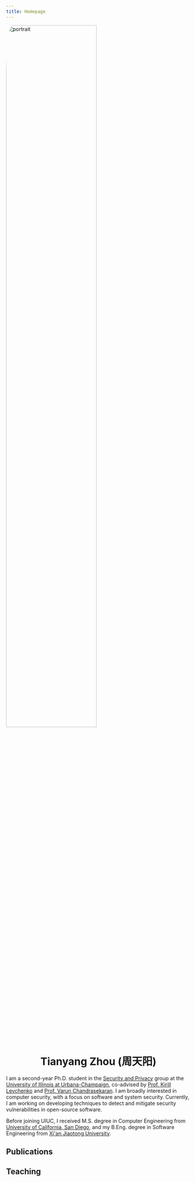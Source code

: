 ```yaml
---
title: Homepage
---
```


<img src="images/portrait.jpg" alt="portrait" align="center" style="margin-bottom: 30px; border-radius: 5%; width: 70%;">

<div align="center">
<h1>Tianyang Zhou (周天阳)</h1>
</div>


I am a second-year Ph.D. student in the [Security and Privacy](https://siebelschool.illinois.edu/research/areas/security-and-privacy) group at the [University of Illinois at Urbana-Champaign](https://illinois.edu/),
co-advised by [Prof. Kirill Levchenko](https://klevchen.ece.illinois.edu/) and [Prof. Varun Chandrasekaran](https://chandrasekaran-group.github.io/).
I am broadly interested in computer security, with a focus on software and system security. Currently, I am working on developing techniques to detect and mitigate security vulnerabilities in open-source software.

Before joining UIUC, I received M.S. degree in Computer Engineering from [University of California, San Diego](https://ucsd.edu/), and my B.Eng. degree in Software Engineering from [Xi'an Jiaotong University](https://www.xjtu.edu.cn/).

## Publications

## Teaching

